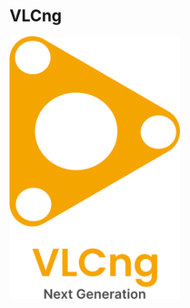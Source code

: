 # VLCng

<div style="width:100%"><img style="margin:auto" src="./src/assets/img/logo_with_text.png" alt="VLCng Logo" width="300"/></div>

